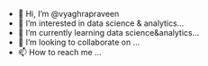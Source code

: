 - 👋 Hi, I’m @vyaghrapraveen
- 👀 I’m interested in data science & analytics...
- 🌱 I’m currently learning data science&analytics...
- 💞️ I’m looking to collaborate on ...
- 📫 How to reach me ...

<!---
vyaghrapraveen/vyaghrapraveen is a ✨ special ✨ repository because its `README.md` (this file) appears on your GitHub profile.
You can click the Preview link to take a look at your changes.
--->
